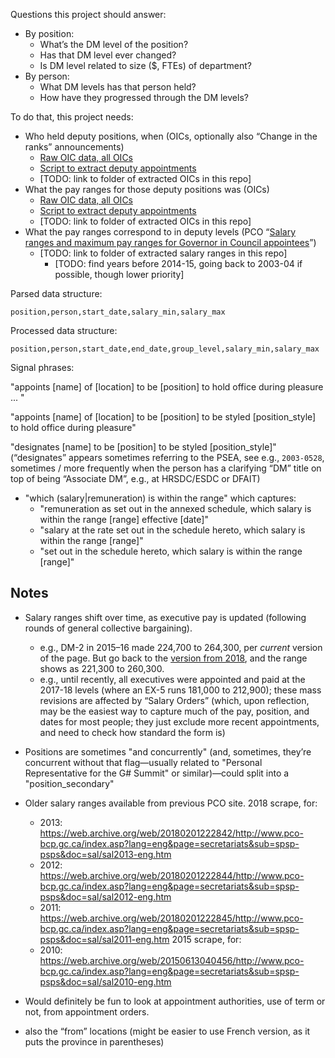 Questions this project should answer:

- By position:
	- What’s the DM level of the position?
	- Has that DM level ever changed?
	- Is DM level related to size ($, FTEs) of department?
- By person:
	- What DM levels has that person held?
	- How have they progressed through the DM levels?

To do that, this project needs:

- Who held deputy positions, when (OICs, optionally also “Change in the ranks” announcements)
	- [Raw OIC data, all OICs](https://github.com/lchski/oic-data)
	- [Script to extract deputy appointments](https://github.com/lchski/oic-analysis/blob/main/analysis/deputy-appointments.R)
	- [TODO: link to folder of extracted OICs in this repo]
- What the pay ranges for those deputy positions was (OICs)
	- [Raw OIC data, all OICs](https://github.com/lchski/oic-data)
	- [Script to extract deputy appointments](https://github.com/lchski/oic-analysis/blob/main/analysis/deputy-appointments.R)
	- [TODO: link to folder of extracted OICs in this repo]
- What the pay ranges correspond to in deputy levels (PCO “[Salary ranges and maximum pay ranges for Governor in Council appointees](https://www.canada.ca/en/privy-council/programs/appointments/governor-council-appointments/compensation-terms-conditions-employment/salary-ranges-performance-pay.html)”)
  - [TODO: link to folder of extracted salary ranges in this repo]
	- [TODO: find years before 2014-15, going back to 2003-04 if possible, though lower priority]

Parsed data structure:

```
position,person,start_date,salary_min,salary_max
```

Processed data structure:

```
position,person,start_date,end_date,group_level,salary_min,salary_max
```

Signal phrases:

"appoints [name] of [location] to be [position] to hold office during pleasure ... "

"appoints [name] of [location] to be [position] to be styled [position_style] to hold office during pleasure"

"designates [name] to be [position] to be styled [position_style]" (“designates” appears sometimes referring to the PSEA, see e.g., `2003-0528`, sometimes / more frequently when the person has a clarifying “DM” title on top of being “Associate DM”, e.g., at HRSDC/ESDC or DFAIT)

- "which (salary|remuneration) is within the range" which captures:
  - "remuneration as set out in the annexed schedule, which salary is within the range [range] effective [date]"
  - "salary at the rate set out in the schedule hereto, which salary is within the range [range]"
  - "set out in the schedule hereto, which salary is within the range [range]"


## Notes

- Salary ranges shift over time, as executive pay is updated (following rounds of general collective bargaining).
	- e.g., DM-2 in 2015–16 made 224,700 to 264,300, per _current_ version of the page. But go back to the [version from 2018](https://web.archive.org/web/20180223163506/https://www.canada.ca/en/privy-council/programs/appointments/governor-council-appointments/compensation-terms-conditions-employment/salary-ranges-performance-pay.html), and the range shows as 221,300 to 260,300.
	- e.g., until recently, all executives were appointed and paid at the 2017-18 levels (where an EX-5 runs 181,000 to 212,900); these mass revisions are affected by “Salary Orders” (which, upon reflection, may be the easiest way to capture much of the pay, position, and dates for most people; they just exclude more recent appointments, and need to check how standard the form is)
- Positions are sometimes "and concurrently" (and, sometimes, they’re concurrent without that flag—usually related to "Personal Representative for the G# Summit" or similar)—could split into a "position_secondary"

- Older salary ranges available from previous PCO site. 2018 scrape, for:
	- 2013: https://web.archive.org/web/20180201222842/http://www.pco-bcp.gc.ca/index.asp?lang=eng&page=secretariats&sub=spsp-psps&doc=sal/sal2013-eng.htm
	- 2012: https://web.archive.org/web/20180201222844/http://www.pco-bcp.gc.ca/index.asp?lang=eng&page=secretariats&sub=spsp-psps&doc=sal/sal2012-eng.htm
	- 2011: https://web.archive.org/web/20180201222845/http://www.pco-bcp.gc.ca/index.asp?lang=eng&page=secretariats&sub=spsp-psps&doc=sal/sal2011-eng.htm
  2015 scrape, for:
	- 2010: https://web.archive.org/web/20150613040456/http://www.pco-bcp.gc.ca/index.asp?lang=eng&page=secretariats&sub=spsp-psps&doc=sal/sal2010-eng.htm

- Would definitely be fun to look at appointment authorities, use of term or not, from appointment orders.
- also the “from” locations (might be easier to use French version, as it puts the province in parentheses)


